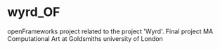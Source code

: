 # wyrd_OF
openFrameworks project related to the project 'Wyrd'. Final project MA Computational Art at Goldsmiths university of London 
